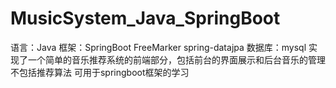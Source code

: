 # MusicSystem_Java_SpringBoot
语言：Java 
框架：SpringBoot FreeMarker spring-datajpa
数据库：mysql 
实现了一个简单的音乐推荐系统的前端部分，包括前台的界面展示和后台音乐的管理
不包括推荐算法
可用于springboot框架的学习
